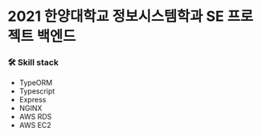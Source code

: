 # 2021 한양대학교 정보시스템학과 SE 프로젝트 백엔드 


### 🛠 Skill stack 
- TypeORM
- Typescript
- Express
- NGINX
- AWS RDS
- AWS EC2
